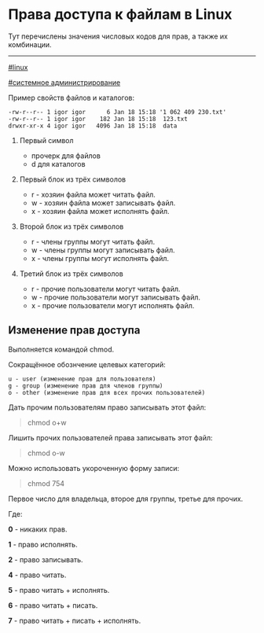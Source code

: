 # Права доступа к файлам в Linux

Тут перечислены значения числовых кодов для прав, а также их комбинации.

---

[\#linux](./meta_linux.md)

[\#системное администрирование](./meta_sistemnoe_administrirovanie.md)

Пример свойств файлов и каталогов:
```
-rw-r--r-- 1 igor igor      6 Jan 18 15:18 '1 062 409 230.txt'
-rw-r--r-- 1 igor igor    182 Jan 18 15:18  123.txt
drwxr-xr-x 4 igor igor   4096 Jan 18 15:18  data
```

1. Первый символ

    + прочерк для файлов
    + d для каталогов

1. Первый блок из трёх символов

    + r - хозяин файла может читать файл.
    + w - хозяин файла может записывать файл.
    + x - хозяин файла может исполнять файл.

1. Второй блок из трёх символов

    + r - члены группы могут читать файл.
    + w - члены группы могут записывать файл.
    + x - члены группы могут исполнять файл.

1. Третий блок из трёх символов

    + r - прочие пользователи могут читать файл.
    + w - прочие пользователи могут записывать файл.
    + x - прочие пользователи могут исполнять файл.

## Изменение прав доступа

Выполняется командой chmod.

Сокращённое обознчение целевых категорий:
```
u - user (изменение прав для пользователя)
g - group (изменение прав для членов группы)
o - other (изменение прав для всех прочих пользователей)
```
 
Дать прочим пользователям право записывать этот файл:

> chmod o+w <filename>
  
Лишить прочих пользователей права записывать этот файл:

> chmod o-w <filename>
  
Можно использовать укороченную форму записи:

> chmod 754 <filename>
  
Первое число для владельца, второе для группы, третье для прочих.
  
Где:

**0** - никаких прав.

**1** - право исполнять.

**2** - право записывать.

**4** - право читать.

**5** - право читать + исполнять.

**6** - право читать + писать.

**7** - право читать + писать + исполнять.
